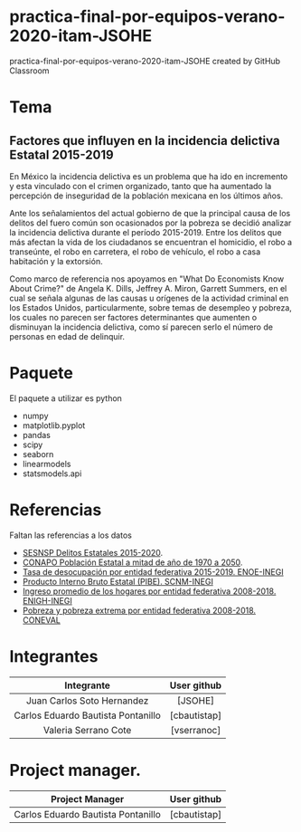 # practica-final-por-equipos-verano-2020-itam-JSOHE
practica-final-por-equipos-verano-2020-itam-JSOHE created by GitHub Classroom

# Tema
## Factores que influyen en la incidencia delictiva Estatal 2015-2019

En México la incidencia delictiva es un problema que ha ido en incremento y esta vinculado con el crimen organizado, tanto que ha aumentado la percepción de inseguridad de la población mexicana en los últimos años.

Ante los señalamientos del actual gobierno de que la principal causa de los delitos del fuero común son ocasionados por la pobreza se decidió analizar la incidencia delictiva durante el período 2015-2019. Entre los delitos que más afectan la vida de los ciudadanos se encuentran el homicidio, el robo a transeúnte, el robo en carretera, el robo de vehículo, el robo a casa habitación y la extorsión.

Como marco de referencia nos apoyamos en "What Do Economists Know About Crime?" de Angela K. Dills, Jeffrey A. Miron, Garrett Summers, en el cual se señala algunas de las causas u orígenes de la actividad criminal en los Estados Unidos, particularmente, sobre temas de desempleo y pobreza, los cuales no parecen ser factores determinantes que aumenten o disminuyan la incidencia delictiva, como sí parecen serlo el número de personas en edad de delinquir.

# Paquete
El paquete a utilizar es python

- numpy
- matplotlib.pyplot
- pandas
- scipy
- seaborn
- linearmodels
- statsmodels.api

# Referencias 
Faltan las referencias a los datos
  * [SESNSP Delitos Estatales 2015-2020](https://drive.google.com/file/d/1bTw6UPfW49FKh4dDFefoYMr9skcgkf-0/view?usp=sharing).
  * [CONAPO Población Estatal a mitad de año de 1970 a 2050](http://www.conapo.gob.mx/work/models/CONAPO/Datos_Abiertos/Proyecciones2018/pob_mit_proyecciones.csv).
  * [Tasa de desocupación por entidad federativa 2015-2019. ENOE-INEGI](https://www.inegi.org.mx/programas/enoe/15ymas/)
  * [Producto Interno Bruto Estatal (PIBE). SCNM-INEGI](https://www.inegi.org.mx/sistemas/bie/)
  * [Ingreso promedio de los hogares por entidad federativa 2008-2018. ENIGH-INEGI](https://www.inegi.org.mx/programas/enigh/nc/2018/)
  * [Pobreza y pobreza extrema por entidad federativa 2008-2018. CONEVAL](https://www.coneval.org.mx/Paginas/principal.aspx)

# Integrantes 
|Integrante|User github|
|:--:|:--:|
|Juan Carlos Soto Hernandez|[JSOHE]|
|Carlos Eduardo Bautista Pontanillo|      [cbautistap]|
|Valeria Serrano Cote|       [vserranoc]|

# Project manager. 
|Project Manager|User github|
|:--:|:--:|
|Carlos Eduardo Bautista Pontanillo|[cbautistap]|

